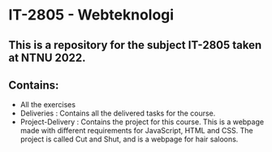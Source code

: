 # IT-2805 - Webteknologi

## This is a repository for the subject IT-2805 taken at NTNU 2022.

## Contains:
* All the exercises
* Deliveries : Contains all the delivered tasks for the course.
* Project-Delivery : Contains the project for this course. This is a webpage made with different requirements for JavaScript, HTML and CSS. The project is called Cut and Shut, and is a webpage for hair saloons.
